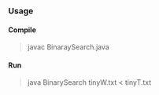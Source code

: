 ### Usage

#### Compile

> javac BinaraySearch.java

#### Run

> java BinarySearch tinyW.txt < tinyT.txt
